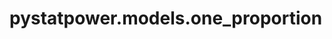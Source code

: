 # pystatpower.models.one_proportion

```{literalinclude} ../../../../src/pystatpower/models/one_proportion.py

```
